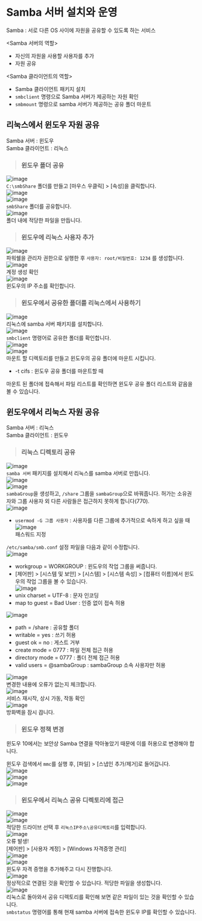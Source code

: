 # Samba 서버 설치와 운영

Samba : 서로 다른 OS 사이에 자원을 공유할 수 있도록 하는 서비스

<Samba 서버의 역할>   
* 자신의 자원을 사용할 사용자를 추가
* 자원 공유

<Samba 클라이언트의 역할>   
* Samba 클라이언트 패키지 설치
* `smbclient` 명령으로 Samba 서버가 제공하는 자원 확인
* `smbmount` 명령으로 samba 서버가 제공하는 공유 폴더 마운트

## 리눅스에서 윈도우 자원 공유

Samba 서버 : 윈도우   
Samba 클라이언트 : 리눅스   

> <h3>윈도우 폴더 공유</h3>

![image](https://user-images.githubusercontent.com/43658658/140269520-2d2e056a-9584-46e3-b015-ccda362f610c.png)   
`C:\smbShare` 폴더를 만들고 [마우스 우클릭] > [속성]을 클릭합니다.   
![image](https://user-images.githubusercontent.com/43658658/140269693-bfee245d-16d7-473a-a958-23097c99ce4c.png)   
![image](https://user-images.githubusercontent.com/43658658/140269797-d765f7c8-58e3-4351-a3f0-33cd79c5d9ea.png)   
`smbShare` 폴더를 공유합니다.   
![image](https://user-images.githubusercontent.com/43658658/140269888-d2e493fe-4bef-430e-9c23-985130695bf5.png)   
폴더 내에 적당한 파일을 만듭니다.

> <h3>윈도우에 리눅스 사용자 추가</h3>

![image](https://user-images.githubusercontent.com/43658658/140270332-ffed05ef-28ae-4046-a741-080278b608ac.png)   
파워쉘을 관리자 권한으로 실행한 후 `사용자: root/비밀번호: 1234` 를 생성합니다.   
![image](https://user-images.githubusercontent.com/43658658/140270495-080ea8bb-ff61-4956-b62e-3ded82638ffd.png)   
계정 생성 확인   
![image](https://user-images.githubusercontent.com/43658658/140270564-919ece0a-10f4-4dca-9514-4306005abdd3.png)   
윈도우의 IP 주소를 확인합니다.

> <h3>윈도우에서 공유한 폴더를 리눅스에서 사용하기</h3>

![image](https://user-images.githubusercontent.com/43658658/140276825-14953563-c449-4b96-859c-6ebc700aa4d9.png)   
리눅스에 samba 서버 패키지를 설치합니다.   
![image](https://user-images.githubusercontent.com/43658658/140284264-3ad01c17-896f-4980-8155-9443428d00fb.png)   
`smbclient` 명령어로 공유한 폴더를 확인합니다.   
![image](https://user-images.githubusercontent.com/43658658/140285036-81ed187d-9c37-4eb2-b15e-1b68e319da43.png)   
![image](https://user-images.githubusercontent.com/43658658/140285122-d551bea0-69c2-4916-879d-e6c810a2b0de.png)   
마운트 할 디렉토리를 만들고 윈도우의 공유 폴더에 마운트 시킵니다.   
* -t cifs : 윈도우 공유 폴더를 마운트할 때

마운트 된 폴더에 접속해서 파일 리스트를 확인하면 윈도우 공유 폴더 리스트와 같음을 볼 수 있습니다.   

## 윈도우에서 리눅스 자원 공유

Samba 서버 : 리눅스   
Samba 클라이언트 : 윈도우   

> <h3>리눅스 디렉토리 공유</h3>

![image](https://user-images.githubusercontent.com/43658658/140286626-35985e68-e965-4fbe-9406-3787bcf33589.png)   
`samba 서버` 패키지를 설치해서 리눅스를 samba 서버로 만듭니다.   
![image](https://user-images.githubusercontent.com/43658658/140287005-9edecde9-ecb5-4b32-a53b-52897f2d93d5.png)   
![image](https://user-images.githubusercontent.com/43658658/140287057-c34261a8-153e-4fc9-84f3-2719dcf98e11.png)   
`sambaGroup`을 생성하고, `/share` 그룹을 `sambaGroup`으로 바꿔줍니다. 허가는 소유권자와 그룹 사용자 외 다른 사람들은 접근하지 못하게 합니다(770).   
![image](https://user-images.githubusercontent.com/43658658/140287096-c3ed8782-9375-43eb-a2a9-fe9a08524773.png)   
* `usermod -G 그룹 사용자` : 사용자를 다른 그룹에 추가적으로 속하게 하고 싶을 때   
![image](https://user-images.githubusercontent.com/43658658/140287177-e0a2efe6-e088-4198-8c27-3050dc5a617e.png)   
패스워드 지정

`/etc/samba/smb.conf` 설정 파일을 다음과 같이 수정합니다.   
![image](https://user-images.githubusercontent.com/43658658/140288710-7e8ecd32-3673-477f-be1e-cfc7347584dd.png)   
* workgroup = WORKGROUP : 윈도우의 작업 그룹을 써줍니다.
* [제어판] > [시스템 및 보안] > [시스템] > [시스템 속성] > [컴퓨터 이름]에서 윈도우의 작업 그룹을 볼 수 있습니다.   
![image](https://user-images.githubusercontent.com/43658658/140291051-082fb8b6-7b8c-4a07-940f-49c5172d1076.png)   
* unix charset = UTF-8 : 문자 인코딩
* map to guest = Bad User : 인증 없이 접속 허용

![image](https://user-images.githubusercontent.com/43658658/140289502-686b0a07-0ff2-4e9d-9a76-437b12a26356.png)   
* path = /share : 공유할 폴더
* writable = yes : 쓰기 허용
* guest ok = no : 게스트 거부
* create mode = 0777 : 파일 전체 접근 허용
* directory mode = 0777 : 폴더 전체 접근 허용
* valid users = @sambaGroup : sambaGroup 소속 사용자만 허용

![image](https://user-images.githubusercontent.com/43658658/140291409-8fcdeb4e-53ef-4f9c-a8ef-aefdcd4ec875.png)   
변경한 내용에 오류가 없는지 체크합니다.   
![image](https://user-images.githubusercontent.com/43658658/140291767-42fc5616-4569-4d0c-802c-e0f20e769394.png)   
서비스 재시작, 상시 가동, 작동 확인   
![image](https://user-images.githubusercontent.com/43658658/140291842-9cf2d750-ec7d-45d7-ae7d-b9b03e42a00c.png)   
방화벽을 잠시 끕니다.

> <h3>윈도우 정책 변경</h3>

윈도우 10에서는 보안상 Samba 연결을 막아놓았기 때문에 이를 허용으로 변경해야 합니다.

윈도우 검색에서 `mmc`를 실행 후, [파일] > [스냅인 추가/제거]로 들어갑니다.   
![image](https://user-images.githubusercontent.com/43658658/140292373-d8cdd9a1-9080-43fb-a46a-e1b14ae05e1a.png)   
![image](https://user-images.githubusercontent.com/43658658/140292719-8d1544ac-48de-4c86-963e-47ad103addf1.png)   
![image](https://user-images.githubusercontent.com/43658658/140292969-5a1d8d95-bc3d-4735-ac07-25fffe1112cb.png)   

> <h3>윈도우에서 리눅스 공유 디렉토리에 접근</h3>

![image](https://user-images.githubusercontent.com/43658658/140293482-deed1a8a-5693-465d-abb6-f2492db09c55.png)   
![image](https://user-images.githubusercontent.com/43658658/140294436-0fbe3c51-e1ee-4fac-b90c-95175b8881fa.png)   
적당한 드라이브 선택 후 `리눅스IP주소\공유디렉토리`를 입력합니다.   
![image](https://user-images.githubusercontent.com/43658658/140297257-c89dfe77-f24f-4f86-afe2-1a96383cd2cc.png)   
오류 발생!   
[제어판] > [사용자 계정] > [Windows 자격증명 관리]   
![image](https://user-images.githubusercontent.com/43658658/140297432-4420f054-259b-431b-9785-b87b6aab71db.png)   
![image](https://user-images.githubusercontent.com/43658658/140297506-3ccc40ca-8f69-4d7a-af7e-b6bd440c9c6b.png)   
윈도우 자격 증명을 추가해주고 다시 진행합니다.   
![image](https://user-images.githubusercontent.com/43658658/140297753-c6ccdfca-d874-4442-afa8-7b46a4b0f587.png)   
정상적으로 연결된 것을 확인할 수 있습니다. 적당한 파일을 생성합니다.   
![image](https://user-images.githubusercontent.com/43658658/140298069-479bc00d-8ceb-43e4-8fa2-66bfd48db2b8.png)   
리눅스로 돌아와서 공유 디렉토리를 확인해 보면 같은 파일이 있는 것을 확인할 수 있습니다.   
`smbstatus` 명령어를 통해 현재 samba 서버에 접속한 윈도우 IP를 확인할 수 있습니다.





